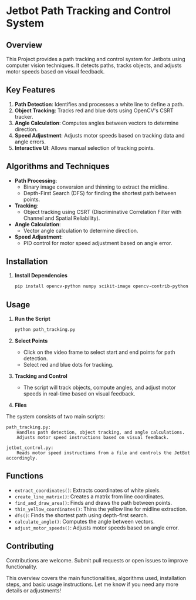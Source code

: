 # Jetbot Path Tracking and Control System

## Overview

This Project provides a path tracking and control system for Jetbots using computer vision techniques. It detects paths, tracks objects, and adjusts motor speeds based on visual feedback.

## Key Features

1. **Path Detection**: Identifies and processes a white line to define a path.
2. **Object Tracking**: Tracks red and blue dots using OpenCV's CSRT tracker.
3. **Angle Calculation**: Computes angles between vectors to determine direction.
4. **Speed Adjustment**: Adjusts motor speeds based on tracking data and angle errors.
5. **Interactive UI**: Allows manual selection of tracking points.

## Algorithms and Techniques

- **Path Processing**: 
  - Binary image conversion and thinning to extract the midline.
  - Depth-First Search (DFS) for finding the shortest path between points.
- **Tracking**: 
  - Object tracking using CSRT (Discriminative Correlation Filter with Channel and Spatial Reliability).
- **Angle Calculation**: 
  - Vector angle calculation to determine direction.
- **Speed Adjustment**: 
  - PID control for motor speed adjustment based on angle error.

## Installation

1. **Install Dependencies**

   ```bash
   pip install opencv-python numpy scikit-image opencv-contrib-python
   ```

## Usage

1. **Run the Script**

   ```bash
   python path_tracking.py
   ```

2. **Select Points**

   - Click on the video frame to select start and end points for path detection.
   - Select red and blue dots for tracking.

3. **Tracking and Control**

   - The script will track objects, compute angles, and adjust motor speeds in real-time based on visual feedback.
  
4. **Files**

The system consists of two main scripts:

    path_tracking.py:
        Handles path detection, object tracking, and angle calculations.
        Adjusts motor speed instructions based on visual feedback.

    jetbot_control.py:
        Reads motor speed instructions from a file and controls the JetBot accordingly.

## Functions

- `extract_coordinates()`: Extracts coordinates of white pixels.
- `create_line_matrix()`: Creates a matrix from line coordinates.
- `find_and_draw_area()`: Finds and draws the path between points.
- `thin_yellow_coordinates()`: Thins the yellow line for midline extraction.
- `dfs()`: Finds the shortest path using depth-first search.
- `calculate_angle()`: Computes the angle between vectors.
- `adjust_motor_speeds()`: Adjusts motor speeds based on angle error.

## Contributing

Contributions are welcome. Submit pull requests or open issues to improve functionality.

This overview covers the main functionalities, algorithms used, installation steps, and basic usage instructions. Let me know if you need any more details or adjustments!
